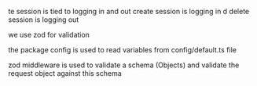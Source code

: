 te session is tied to logging in and out
create session is logging in
d delete session is logging out

we use zod for validation

the package config is used to read variables from config/default.ts file

zod middleware is used to validate a schema (Objects)
and validate the request object against this schema
